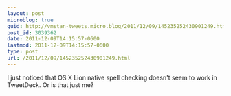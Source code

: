 ```yaml
---
layout: post
microblog: true
guid: http://vmstan-tweets.micro.blog/2011/12/09/145235252430901249.html
post_id: 3039362
date: 2011-12-09T14:15:57-0600
lastmod: 2011-12-09T14:15:57-0600
type: post
url: /2011/12/09/145235252430901249.html
---
```

I just noticed that OS X Lion native spell checking doesn't seem to work in TweetDeck. Or is that just me?
